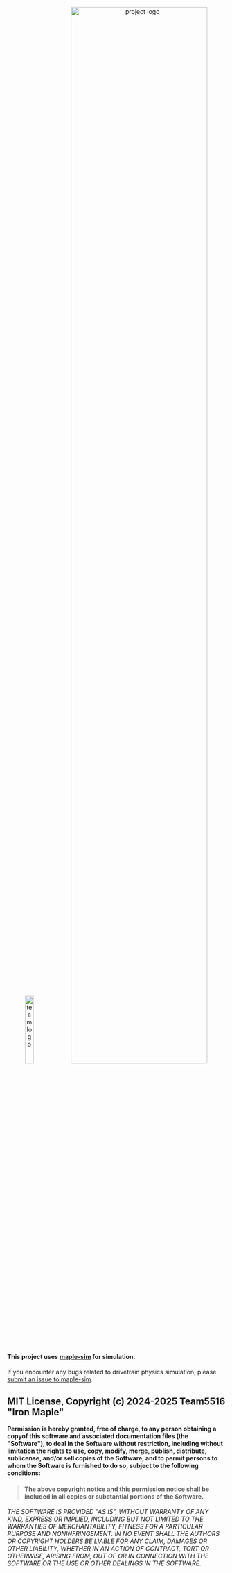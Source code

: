 <p align="center">
  <img src="https://github.com/Shenzhen-Robotics-Alliance/maple-sim/raw/main/docs/media/team_logo.png" width="20%"  alt="team logo"/>
  <img src="https://github.com/Shenzhen-Robotics-Alliance/maple-sim/raw/main/docs/media/icon.png" width="79%"  alt="project logo"/>
</p>

#### This project uses [maple-sim](https://github.com/Shenzhen-Robotics-Alliance/maple-sim) for simulation.
If you encounter any bugs related to drivetrain physics simulation, please [submit an issue to maple-sim](https://github.com/Shenzhen-Robotics-Alliance/maple-sim/issues/new/choose).

## MIT License, Copyright (c) 2024-2025 Team5516 "Iron Maple"

**Permission is hereby granted, free of charge, to any person obtaining a copyof this software and associated documentation files (the "Software"), to deal in the Software without restriction, including without limitation the rights to use, copy, modify, merge, publish, distribute, sublicense, and/or sell copies of the Software, and to permit persons to whom the Software is furnished to do so, subject to the following conditions:**

> #### The above copyright notice and this permission notice shall be included in all copies or substantial portions of the Software.

*THE SOFTWARE IS PROVIDED "AS IS", WITHOUT WARRANTY OF ANY KIND, EXPRESS OR IMPLIED, INCLUDING BUT NOT LIMITED TO THE WARRANTIES OF MERCHANTABILITY, FITNESS FOR A PARTICULAR PURPOSE AND NONINFRINGEMENT.  IN NO EVENT SHALL THE AUTHORS OR COPYRIGHT HOLDERS BE LIABLE FOR ANY CLAIM, DAMAGES OR OTHER LIABILITY, WHETHER IN AN ACTION OF CONTRACT, TORT OR OTHERWISE, ARISING FROM, OUT OF OR IN CONNECTION WITH THE SOFTWARE OR THE USE OR OTHER DEALINGS IN THE SOFTWARE.*